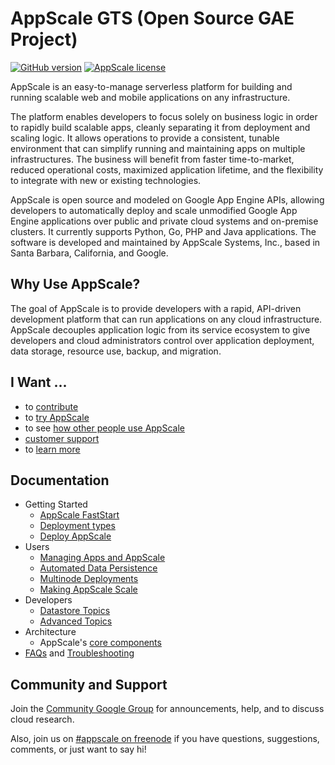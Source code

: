# AppScale GTS (Open Source GAE Project)

[![GitHub version](https://badge.fury.io/gh/AppScale%2Fappscale.svg)](http://badge.fury.io/gh/AppScale%2Fappscale)
[![AppScale license](https://img.shields.io/badge/license-Apache%202-blue.svg)](https://github.com/AppScale/appscale/blob/master/LICENSE)

AppScale is an easy-to-manage serverless platform for building and running scalable web and mobile applications on any infrastructure. 

The platform enables developers to focus solely on business logic in order to rapidly build scalable apps, cleanly separating it from deployment and scaling logic. It allows operations to provide a consistent, tunable environment that can simplify running and maintaining apps on multiple infrastructures. The business will benefit from faster time-to-market, reduced operational costs, maximized application lifetime, and the flexibility to integrate with new or existing technologies.

AppScale is open source and modeled on Google App Engine APIs, allowing developers to automatically deploy and scale unmodified Google App Engine applications over public and private cloud systems and on-premise clusters. It currently supports Python, Go, PHP and Java applications. The software is developed and maintained by AppScale Systems, Inc., based in Santa Barbara, California, and Google.


## Why Use AppScale?
The goal of AppScale is to provide developers with a rapid, API-driven development platform that can run applications on any cloud infrastructure. AppScale decouples application logic from its service ecosystem to give developers and cloud administrators control over application deployment, data storage, resource use, backup, and migration.


## I Want ...
* to [contribute](https://github.com/AppScale/appscale/wiki/Contribute%21)
* to [try AppScale](https://www.appscale.com/get-started/)
* to see [how other people use AppScale](https://www.appscale.com/why-appscale/)
* [customer support](https://www.appscale.com/products/appscale-customer-success/)
* to [learn more](https://github.com/AppScale/appscale/wiki)


## Documentation
* Getting Started
  * [AppScale FastStart](https://www.appscale.com/get-started/)
  * [Deployment types](https://www.appscale.com/get-started/deployment-types/)
  * [Deploy AppScale](https://www.appscale.com/get-started/deploy-appscale/)
* Users
  * [Managing Apps and AppScale](https://www.appscale.com/get-started/management/)
  * [Automated Data Persistence](https://github.com/AppScale/appscale/wiki/Automated-Data-Persistence)
  * [Multinode Deployments](https://github.com/AppScale/appscale/wiki/Distributed-Deployment)
  * [Making AppScale Scale](https://github.com/AppScale/appscale/wiki#making-appscale-scale)
* Developers
  * [Datastore Topics](https://github.com/AppScale/appscale/wiki#datastore-topics)
  * [Advanced Topics](https://github.com/AppScale/appscale/wiki#advanced-topics)
* Architecture
  * AppScale's [core components](https://github.com/AppScale/appscale/wiki#learn-about-appscale-core-components)
* [FAQs](https://github.com/AppScale/appscale/wiki/FAQs) and [Troubleshooting](https://github.com/AppScale/appscale/wiki/Troubleshooting)

## Community and Support
Join the [Community Google Group](http://groups.google.com/group/appscale_community) for announcements, help, and to discuss cloud research.

Also, join us on [#appscale on freenode](http://webchat.freenode.net/?channels=appscale&uio=d4) if you have questions, suggestions, comments, or just want to say hi!

